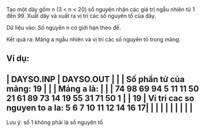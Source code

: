Tạo một dãy gồm n (3 < n < 20) số nguyên nhận các giá trị ngẫu nhiên từ 1 đến 99.  Xuất dãy  và xuất ra vị trí các số nguyên tố của dãy.

Dữ liệu vào: Số nguyên n có giới hạn theo đề.

Kết quả ra: Mảng a ngẫu nhiên và vị trí các số nguyên tố trong mảng.

Ví dụ:
--------------------------------------------------------------------------------
| DAYSO.INP         | DAYSO.OUT                                                |
|                   |  Số phần tử của mảng: 19                                 |
|                   |  Mảng a là:                                              |
|                   |  74 98 69 94 5 11 11 50 21 61 89 73 14 19 55 31 71 50 1  |
| 19                |  Vi tri cac so nguyen to a la:  5  6  7 10 11 12 14 16 17|
|                   |                                                          |
|                   |                                                          |
|                   |                                                          |
-------------------------------------------------------------------------------
Lưu ý: số 1 không phải là số nguyên tố